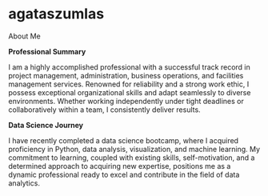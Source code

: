 # agataszumlas

About Me

**Professional Summary**

I am a highly accomplished professional with a successful track record in project management, administration, business operations, and facilities management services. Renowned for reliability and a strong work ethic, I possess exceptional organizational skills and adapt seamlessly to diverse environments. Whether working independently under tight deadlines or collaboratively within a team, I consistently deliver results.

**Data Science Journey**

I have recently completed a data science bootcamp, where I acquired proficiency in Python, data analysis, visualization, and machine learning. My commitment to learning, coupled with existing skills, self-motivation, and a determined approach to acquiring new expertise, positions me as a dynamic professional ready to excel and contribute in the field of data analytics.

